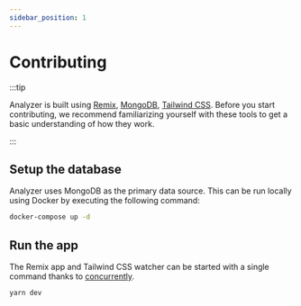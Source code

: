 ```yaml
---
sidebar_position: 1
---
```


# Contributing

:::tip

Analyzer is built using [Remix](https://remix.run),
[MongoDB](https://mongodb.com), [Tailwind CSS](https://tailwindcss.com). Before
you start contributing, we recommend familiarizing yourself with these tools to
get a basic understanding of how they work.

:::

## Setup the database

Analyzer uses MongoDB as the primary data source. This can be run locally using
Docker by executing the following command:

```bash
docker-compose up -d
```

## Run the app

The Remix app and Tailwind CSS watcher can be started with a single command
thanks to [concurrently](https://www.npmjs.com/package/concurrently).

```bash
yarn dev
```
